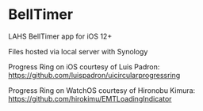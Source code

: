 # BellTimer
LAHS BellTimer app for iOS 12+

Files hosted via local server with Synology

Progress Ring on iOS courtesy of Luis Padron:
https://github.com/luispadron/uicircularprogressring

Progress Ring on WatchOS courtesy of Hironobu Kimura:
https://github.com/hirokimu/EMTLoadingIndicator

